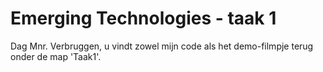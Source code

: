 # Emerging Technologies - taak 1

Dag Mnr. Verbruggen, u vindt zowel mijn code als het demo-filmpje terug onder de map 'Taak1'.
